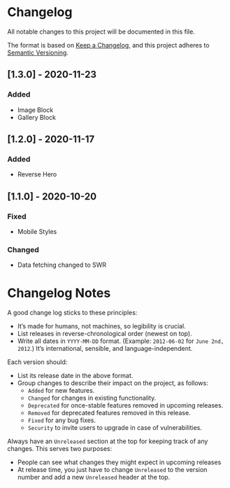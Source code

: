 # Changelog

All notable changes to this project will be documented in this file.

The format is based on [Keep a Changelog](https://keepachangelog.com/en/1.0.0/), and this project adheres to [Semantic Versioning](https://semver.org/spec/v2.0.0.html).

## [1.3.0] - 2020-11-23

### Added 

- Image Block
- Gallery Block

## [1.2.0] - 2020-11-17

### Added 

- Reverse Hero

## [1.1.0] - 2020-10-20

### Fixed

- Mobile Styles

### Changed

- Data fetching changed to SWR

# Changelog Notes

A good change log sticks to these principles:

- It’s made for humans, not machines, so legibility is crucial.
- List releases in reverse-chronological order (newest on top).
- Write all dates in `YYYY-MM-DD` format. (Example: `2012-06-02` for `June 2nd, 2012`.) It’s international, sensible, and language-independent.

Each version should:

- List its release date in the above format.
- Group changes to describe their impact on the project, as follows:
  - `Added` for new features.
  - `Changed` for changes in existing functionality.
  - `Deprecated` for once-stable features removed in upcoming releases.
  - `Removed` for deprecated features removed in this release.
  - `Fixed` for any bug fixes.
  - `Security` to invite users to upgrade in case of vulnerabilities.

Always have an `Unreleased` section at the top for keeping track of any changes. This serves two purposes:

- People can see what changes they might expect in upcoming releases
- At release time, you just have to change `Unreleased` to the version number and add a new `Unreleased` header at the top.
